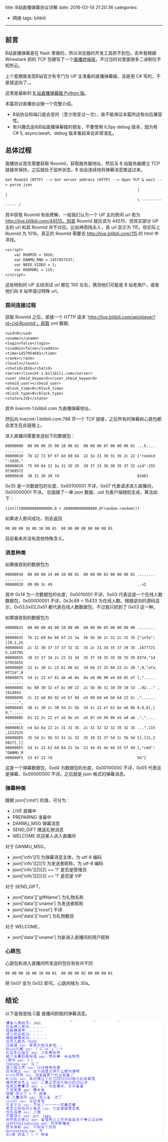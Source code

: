 title: B站直播弹幕协议详解
date: 2016-03-14 21:20:36
categories:
- 网络
tags: bilibili
---

## 前言

B站直播弹幕是在 flash 里做的，所以浏览器的开发工具抓不到包。去年我根据 Wireshark 抓的 TCP 包硬写了一个[直播终端版](https://github.com/lyyyuna/script_collection/blob/master/bilibli_danmu/11.py)，不过当时对里面很多二进制位不知所云。

上个星期我发现B站官方有专门为 UP 主准备的直播弹幕姬，且是用 C# 写的，于是就逆向了。。

这里是最新的 [B 站直播弹幕姬 Python 版](https://github.com/lyyyuna/bilibili_danmu)。

本篇将对直播协议做一个完整介绍。

* B站协议和端口是会变的（至少改变过一次），故不能保证本篇所述有向后兼容性。
* 有兴趣去逆向B站直播弹幕姬的朋友，不要使用 ILSpy debug 版本，因为有 C# 5, async/await，debug 版本看起来会非常凌乱。

## 总体过程

直播协议首先需要获取 RoomId，获取服务器地址，然后与 B 站服务器建立 TCP 链接并保持，之后就处于监听状态，B 站会连续地将弹幕消息推送过来。

    Get RoomId (HTTP) --> Get server address (HTTP) --> Open TCP & wait --> parse json
                                                               |                |
                                                               \ -------------- /
                                                                                                           
其中获取 RoomId 有些费解，一般我们认为一个 UP 主的房间 url 若为 http://live.bilibili.com/44515，则其 RoomId 就应该为 44515，但其实部分 UP 主的 url 和其 RoomId 并不对应。比如神奇陆夫人，其 url 显示为 115，但实际上 RoomId 为 1016。真正的 RoomId 需要去 http://live.bilibili.com/115 的 html 中寻找。

    <script>
        var ROOMID = 1016;
        var DANMU_RND = 1457957537;
        var NEED_VIDEO = 1;
        var ROOMURL = 115;
    </script>
    
这些特别的 UP 主经测试 url 都在 100 左右，猜测他们可能是 B 站老用户，或者他们向 B 站申请过特殊 url。

### 房间连接过程

获取 RoomId 之后，紧接一个 HTTP 请求 'http://live.bilibili.com/api/player?id=cid:RoomId'，获取 xml 数据,

    <uid>0</uid>
    <uname></uname>
    <login>false</login>
    <isadmin>false</isadmin>
    <time>1457954601</time>
    <rank></rank>
    <level></level>
    <chatid>1016</chatid>
    <server>livecmt-1.bilibili.com</server>
    <user_sheid_keyword></user_sheid_keyword>
    <sheid_user></sheid_user>
    <block_time>0</block_time>
    <block_type>0</block_type>
    <state>LIVE</state>

其中 livecmt-1.bilibili.com 为直播弹幕地址。

然后向 livecmt-1.bilibili.com:788 开一个 TCP 链接，之后所有的弹幕和心跳包都会发生在此链接上。

进入直播间需要发送如下的数据包：

    00000000  00 00 00 35 00 10 00 01  00 00 00 07 00 00 00 01 ...5.... ........
    00000010  7b 22 72 6f 6f 6d 69 64  22 3a 31 30 31 36 2c 22 {"roomid ":1016,"
    00000020  75 69 64 22 3a 31 35 35  39 37 33 36 38 35 37 32 uid":155 97368572
    00000030  38 31 36 30 7d                                   8160}

0x35 是一次数据包的长度，0x00100001 不详，0x07 代表请求进入直播间，0x00000001 不详。
后面跟了一串 json 数据，uid 为客户端随机生成，算法如下：

    (int)(100000000000000.0 + 200000000000000.0*random.random())
    
如果进入房间成功，则会返回

    00 00 00 10 00 10 00 01  00 00 00 08 00 00 00 01
    
目前看来并没有其他特殊含义。

### 消息种类

如果接收到的数据包为

    00000010  00 00 00 14 00 10 00 01  00 00 00 03 00 00 00 01 ........ ........
    00000020  00 00 3c 49                                      ..<I

其中 0x14 为一次数据包的长度，0x0010001 不详，0x03 代表这是一个在线人数数据包，0x00000001 不详，0x3c49 = 15433 为在线人数。根据逆向的源码显示，0x03,0x02,0x01 都代表在线人数数据包，不过我只抓到了 0x03 这一种。


如果接收到的数据包为

    00000825  00 00 00 d4 00 10 00 00  00 00 00 05 00 00 00 00 ........ ........
    00000835  7b 22 69 6e 66 6f 22 3a  5b 5b 30 2c 31 2c 32 35 {"info": [[0,1,25
    00000845  2c 31 36 37 37 37 32 31  35 2c 31 34 35 37 39 35 ,1677721 5,145795
    00000855  38 33 37 34 2c 22 31 34  35 37 39 35 35 36 35 35 8374,"14 57955655
    00000865  22 2c 30 2c 22 61 66 61  39 66 37 32 64 22 2c 30 ",0,"afa 9f72d",0
    00000875  5d 2c 22 e7 81 ab e6 8a  8a e8 80 90 e4 b9 85 ef ],"..... ........
    00000885  bc 88 30 32 ef bc 89 22  2c 5b 36 31 34 39 34 33 ..02..." ,[614943
    00000895  2c 22 e8 8d 92 e5 b7 9d  e5 90 b9 e6 b0 b4 22 2c ,"...... ......",
    000008A5  30 2c 30 2c 30 5d 2c 5b  39 2c 22 e7 b2 be e8 8b 0,0,0],[ 9,".....
    000008B5  b1 22 2c 22 e7 a5 9e e5  a5 87 e9 99 86 e5 a4 ab .",".... ........
    000008C5  e4 ba ba 22 2c 31 31 35  2c 31 32 32 32 35 32 35 ...",115 ,1222525
    000008D5  35 5d 2c 5b 32 31 2c 32  35 38 32 37 5d 2c 5b 5d 5],[21,2 5827],[]
    000008E5  5d 2c 22 63 6d 64 22 3a  22 44 41 4e 4d 55 5f 4d ],"cmd": "DANMU_M
    000008F5  53 47 22 7d                                      SG"}
    
这是一个弹幕数据包，0xd4 为数据包的长度，0x00100000 不详，0x05 代表这是弹幕，0x00000000 不详。之后就是 json 格式的弹幕消息。

### 弹幕种类

跟据 json['cmd'] 的值，可分为：

* LIVE 直播中
* PREPARING 准备中
* DANMU_MSG 弹幕消息
* SEND_GIFT 赠送礼物消息
* WELCOME 欢迎某人进入直播间 

对于 DANMU_MSG，

* json['info'][1] 为弹幕消息主体，为 utf-8 编码
* json['info'][2][1] 为发送者昵称，为 utf-8 编码
* json['info'][2][2] == '1' 是否是管理员
* json['info'][2][3] == '1' 是否是 VIP

对于 SEND_GIFT，

* json['data']['giftName'] 为礼物名称
* json['data']['uname'] 为发送者昵称
* json['data']['rcost'] 不详
* json['data']['num'] 为礼物数目

对于 WELCOME，

* json['data']['uname'] 为新进入直播间的用户昵称

### 心跳包

心跳包和进入直播间所发送的包仅有些许不同

    00 00 00 10 00 10 00 01  00 00 00 02 00 00 00 01
    
把 0x07 变为 0x02 即可。心跳间隔为 30s。


## 结论

以下是我登陆 C菌 直播间抓取的弹幕消息。

![效果图](https://raw.githubusercontent.com/lyyyuna/blog_img/master/blog/201603/bilibili.png)